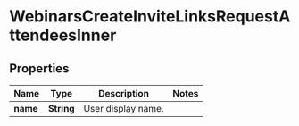 

# WebinarsCreateInviteLinksRequestAttendeesInner


## Properties

| Name | Type | Description | Notes |
|------------ | ------------- | ------------- | -------------|
|**name** | **String** | User display name. |  |



